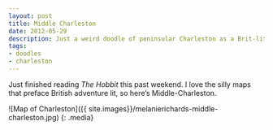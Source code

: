 ```yaml
---
layout: post
title: Middle Charleston
date: 2012-05-29
description: Just a weird doodle of peninsular Charleston as a Brit-lit map.
tags:
- doodles
- charleston
---
```


Just finished reading _The Hobbit_ this past weekend. I love the silly maps that preface British adventure lit, so here’s Middle-Charleston.

![Map of Charleston]({{ site.images}}/melanierichards-middle-charleston.jpg)
{: .media}